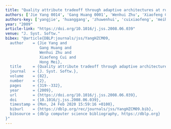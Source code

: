 ```yaml
---
title: "Quality attribute tradeoff through adaptive architectures at runtime"
authors: ['Jie Yang 0014', 'Gang Huang 0001', 'Wenhui Zhu', 'Xiaofeng Cui', 'Hong Mei']
authors-key: ['yangjie', 'huanggang', 'zhuwenhui', 'cuixiaofeng', 'meihong']
year: "2009"
article-link: "https://doi.org/10.1016/j.jss.2008.06.039"
venue: "J. Syst. Softw."
bibex: "@article{DBLP:journals/jss/YangHZCM09,
  author    = {Jie Yang and
               Gang Huang and
               Wenhui Zhu and
               Xiaofeng Cui and
               Hong Mei},
  title     = {Quality attribute tradeoff through adaptive architectures at runtime},
  journal   = {J. Syst. Softw.},
  volume    = {82},
  number    = {2},
  pages     = {319--332},
  year      = {2009},
  url       = {https://doi.org/10.1016/j.jss.2008.06.039},
  doi       = {10.1016/j.jss.2008.06.039},
  timestamp = {Mon, 24 Feb 2020 15:59:16 +0100},
  biburl    = {https://dblp.org/rec/journals/jss/YangHZCM09.bib},
  bibsource = {dblp computer science bibliography, https://dblp.org}
}"
---
```


